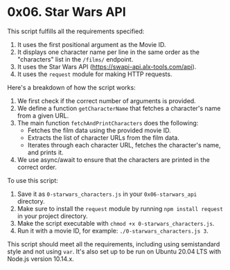 # 0x06. Star Wars API

This script fulfills all the requirements specified:

1. It uses the first positional argument as the Movie ID.
2. It displays one character name per line in the same order as the "characters" list in the `/films/` endpoint.
3. It uses the Star Wars API (<https://swapi-api.alx-tools.com/api>).
4. It uses the `request` module for making HTTP requests.

Here's a breakdown of how the script works:

1. We first check if the correct number of arguments is provided.
2. We define a function `getCharacterName` that fetches a character's name from a given URL.
3. The main function `fetchAndPrintCharacters` does the following:
   - Fetches the film data using the provided movie ID.
   - Extracts the list of character URLs from the film data.
   - Iterates through each character URL, fetches the character's name, and prints it.
4. We use async/await to ensure that the characters are printed in the correct order.

To use this script:

1. Save it as `0-starwars_characters.js` in your `0x06-starwars_api` directory.
2. Make sure to install the `request` module by running `npm install request` in your project directory.
3. Make the script executable with `chmod +x 0-starwars_characters.js`.
4. Run it with a movie ID, for example: `./0-starwars_characters.js 3`.

This script should meet all the requirements, including using semistandard style and not using `var`. It's also set up to be run on Ubuntu 20.04 LTS with Node.js version 10.14.x.
